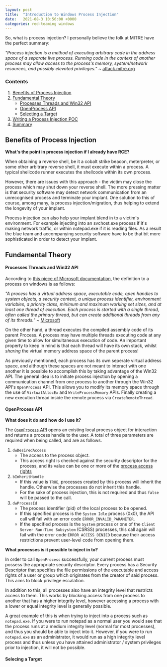 ```yaml
---
layout: post
title:  "Introduction to Windows Process Injection"
date:   2021-08-3 10:56:00 +0000
categories: red-teaming windows
---
```


So, what is process injection? I personally believe the folk at MITRE have the perfect summary:

*"Process injection is a method of executing arbitrary code in the address space of a separate live process. Running code in the context of another process may allow access to the process's memory, system/network resources, and possibly elevated privileges."* ~ [attack.mitre.org](https://attack.mitre.org/techniques/T1055)

### Contents
1. [Benefits of Process Injection](#benefits-of-process-injection)
2. [Fundamental Theory](#fundamental-theory)
    - [Processes Threads and Win32 API](#processes-threads-and-win32-api)
    - [OpenProcess API](#openprocess-api)
    - [Selecting a Target](#selecting-a-target)
3. [Writing a Process Injection POC](#process-injection-in-c#)
4. [Summary](#summary)

## Benefits of Process Injection

**What's the point in process injection if I already have RCE?**

When obtaining a reverse shell, be it a cobalt strike beacon, meterpreter, or some other arbitrary reverse shell, it must execute within a process. A typical shellcode runner executes the shellcode within its own process. 

However, there are issues with this approach - the victim may close the process which may shut down your reverse shell. The more pressing matter is that security software may detect network communication from an unrecognised process and terminate your implant. One solution to this of course, among many, is process injection/migration, thus helping to extend the longevity of your implant.

Process injection can also help your implant blend in to a victim's environment. For example injecting into an svchost.exe process if it's making network traffic, or within notepad.exe if it is reading files. As a result the blue team and accompanying security software have to be that bit more sophisticated in order to detect your implant.

## Fundamental Theory

#### Processes Threads and Win32 API

According to [this piece of Microsoft documentation](https://docs.microsoft.com/en-us/windows/win32/procthread/about-processes-and-threads), the definition to a process on windows is as follows:

*"A process has a virtual address space, executable code, open handles to system objects, a security context, a unique process identifier, environment variables, a priority class, minimum and maximum working set sizes, and at least one thread of execution. Each process is started with a single thread, often called the primary thread, but can create additional threads from any of its threads."* ~ [Microsoft](https://docs.microsoft.com/en-us/windows/win32/procthread/about-processes-and-threads)

On the other hand, a thread executes the compiled assembly code of its parent Process. A process may have multiple threads executing code at any given time to allow for simultaneous execution of code. An important property to keep in mind is that each thread will have its own stack, whilst *sharing* the virtual memory address space of the parent process!

As previously mentioned, each process has its own seperate virtual address space, and although these spaces are not meant to interact with one another it is possible to accomplish this by taking advantage of the Win32 API. The general idea is to initiate process injection by opening a communication channel from one process to another through the Win32 API's `OpenProcess` API. This allows you to modify its memory space through the use of `VirtualAllocEx` and `WriteProcessMemory` APIs. Finally creating a new execution thread inside the remote process via `CreateRemoteThread`.

#### OpenProcess API

**What does it do and how do I use it?**

The [`OpenProcess` API](https://docs.microsoft.com/en-us/windows/win32/api/processthreadsapi/nf-processthreadsapi-openprocess) opens an existing local process object for interaction and returns a process handle to the user. A total of three parameters are required when being called, and are as follows.

1. `dwDesiredAccess`
    - The access to the process object.
    - This access right is checked against the security descriptor for the process, and its value can be one or more of the [process access rights](https://docs.microsoft.com/en-us/windows/win32/procthread/process-security-and-access-rights)
2. `bInheritHandle`
    - If this value is `TRUE`, processes created by this process will inherit the handle. Otherwise the processes do not inherit this handle.
    - For the sake of process injection, this is not required and thus `false` will be passed to the call.
3. `dwProcessId`
    - The process identifier (pid) of the local process to be opened.
    - If this specified process is the `System Idle` process (0x0), the API call will fail with an error code `ERROR_INVALID_PARAMETER`.
    - If the specified process is the `System` process or one of the `Client Server Run-Time Subsystem` (CSRSS) processes, this call again will fail with the error code `ERROR_ACCESS_DENIED` because their access restrictions prevent user-level code from opening them.

**What processes is it possible to inject in to?**

In order to call `OpenProcess` successfully, your current process must possess the appropriate security descriptor. Every process has a Security Descriptor that specifies the file permissions of the executable and access rights of a user or group which originates from the creator of said process. This aims to block privilege escalation.

In addition to this, all processes also have an integrity level that restricts access to them. This works by blocking access from one process to another that has a higher integrity level, however accessing a process with a lower or equal integrity level is generally possible.

A great example of this is when trying to inject into a process such as `notepad.exe`. If you were to run notepad as a normal user you would see that the process runs at a medium integrity level (normal for most processes), and thus you should be able to inject into it. However, if you were to run `notepad.exe` as an administrator, it would run as a high integrity level process and thus unless you have attained administrator / system privileges prior to injection, it will not be possible.

#### Selecing a Target